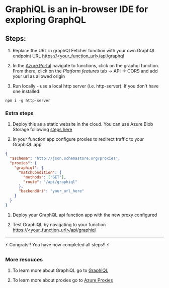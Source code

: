 # GraphiQL is an in-browser IDE for exploring GraphQL

## Steps:

1. Replace the URL in graphQLFetcher function with your own GraphQL endpoint URL [https://<your_function_url>/api/graphql](https://<your_function_url>/api/graphql)

1. In the [Azure Portal](https://aka.ms/portal-nceu18) navigate to functions, click on the graphql function. From there, click on the *Platform features* tab -> API -> CORS and add your url as allowed origin

1. Run locally - use a local http server (i.e. http-server). If you don't have one installed:

```
npm i -g http-server
```

### Extra steps

1. Deploy this as a static website in the cloud. You can use Azure Blob Storage following [steps here](https://aka.ms/static-nceu18)

1. In your function app configure proxies to redirect traffic to your GraphiQL app

```json
{
  "$schema": "http://json.schemastore.org/proxies",
  "proxies": {
    "graphiql": {
      "matchCondition": {
        "methods": ["GET"],
        "route": "/api/graphiql"
      },
      "backendUri": "your_url_here"
    }
  }
}
```

1. Deploy your GraphQL api function app with the new proxy configured

1. Test GraphiQL by navigating to your function [https://<your_function_url>/api/graphiql](https://<your_function_url>/api/graphiql)

---

⚡ Congrats!! You have now completed all steps!! ⚡

### More resouces

1. To learn more about GraphiQL go to [GraphiQL](https://github.com/graphql/graphiql)

1. To learn more about proxies go to [Azure Proxies](https://aka.ms/proxies-nceu18)
